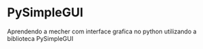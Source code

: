 # PySimpleGUI
 Aprendendo a mecher com interface grafica no python utilizando a biblioteca PySimpleGUI

